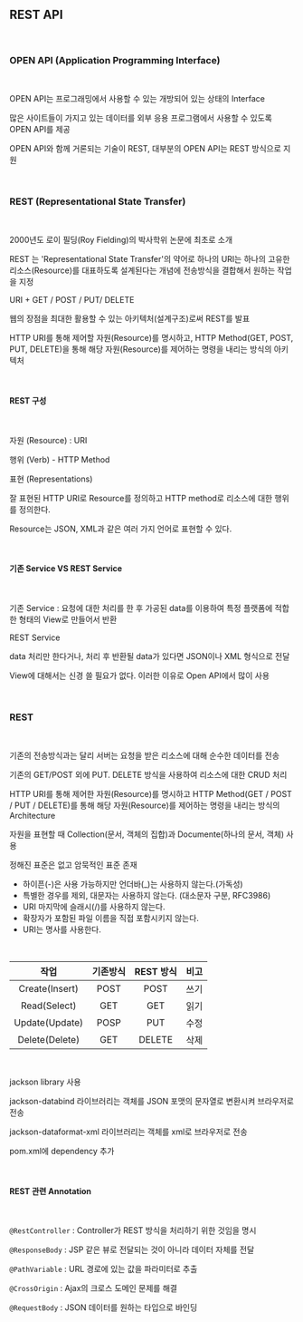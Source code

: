 ## REST API

<br>

### OPEN API (Application Programming Interface)

<br>

OPEN API는 프로그래밍에서 사용할 수 있는 개방되어 있는 상태의 Interface

많은 사이트들이 가지고 있는 데이터를 외부 응용 프로그램에서 사용할 수 있도록 OPEN API를 제공

OPEN API와 함께 거론되는 기술이 REST, 대부분의 OPEN API는 REST 방식으로 지원

<br>

### REST (Representational State Transfer)

<br>

2000년도 로이 필딩(Roy Fielding)의 박사학위 논문에 최초로 소개

REST 는 'Representational State Transfer'의 약어로 하나의 URI는 하나의 고유한 리소스(Resource)를 대표하도록 설계된다는 개념에 전송방식을 결합해서 원하는 작업을 지정

URI + GET / POST / PUT/ DELETE

웹의 장점을 최대한 활용할 수 있는 아키텍처(설계구조)로써 REST를 발표

HTTP URI를 통해 제어할 자원(Resource)를 명시하고, HTTP Method(GET, POST, PUT, DELETE)을 통해 해당 자원(Resource)를 제어하는 명령을 내리는 방식의 아키텍처

<br>

#### REST 구성

<br>

자원 (Resource) : URI

행위 (Verb) - HTTP Method

표현 (Representations)

잘 표현된 HTTP URI로 Resource를 정의하고 HTTP method로 리소스에 대한 행위를 정의한다.

Resource는 JSON, XML과 같은 여러 가지 언어로 표현할 수 있다.

<br>

#### 기존 Service VS REST Service

<br>

기존 Service : 요청에 대한 처리를 한 후 가공된 data를 이용하여 특정 플랫폼에 적합한 형태의 View로 만들어서 반환

REST Service

data 처리만 한다거나, 처리 후 반환될 data가 있다면 JSON이나 XML 형식으로 전달

View에 대해서는 신경 쓸 필요가 없다. 이러한 이유로 Open API에서 많이 사용

<br>

### REST

<br>

기존의 전송방식과는 달리 서버는 요청을 받은 리소스에 대해 순수한 데이터를 전송

기존의 GET/POST 외에 PUT. DELETE 방식을 사용하여 리소스에 대한 CRUD 처리

HTTP URI를 통해 제어한 자원(Resource)를 명시하고 HTTP Method(GET / POST / PUT / DELETE)를 통해 해당 자원(Resource)를 제어하는 명령을 내리는 방식의 Architecture

자원을 표현할 때 Collection(문서, 객체의 집합)과 Documente(하나의 문서, 객체) 사용

정해진 표준은 없고 암묵적인 표준 존재
- 하이픈(-)은 사용 가능하지만 언더바(_)는 사용하지 않는다.(가독성)
- 특별한 경우를 제외, 대문자는 사용하지 않는다. (대소문자 구분, RFC3986)
- URI 마지막에 슬래시(/)를 사용하지 않는다.
- 확장자가 포함된 파일 이름을 직접 포함시키지 않는다.
- URI는 명사를 사용한다.

<br>

| 작업 | 기존방식 | REST 방식 | 비고 |
| :--: | :--: | :--: | :--: |
| Create(Insert) | POST | POST | 쓰기 |
| Read(Select) | GET | GET | 읽기 |
| Update(Update) | POSP | PUT | 수정 |
| Delete(Delete) | GET | DELETE | 삭제 |

<br>

jackson library 사용

jackson-databind 라이브러리는 객체를 JSON 포맷의 문자열로 변환시켜 브라우저로 전송

jackson-dataformat-xml 라이브러리는 객체를 xml로 브라우저로 전송

pom.xml에 dependency 추가

<br>

#### REST 관련 Annotation

<br>

`@RestController` : Controller가 REST 방식을 처리하기 위한 것임을 명시

`@ResponseBody` : JSP 같은 뷰로 전달되는 것이 아니라 데이터 자체를 전달

`@PathVariable` : URL 경로에 있는 값을 파라미터로 추출

`@CrossOrigin` : Ajax의 크로스 도메인 문제를 해결

`@RequestBody` : JSON 데이터를 원하는 타입으로 바인딩